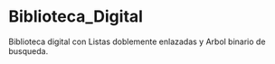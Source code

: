 # Biblioteca_Digital
Biblioteca digital con Listas doblemente enlazadas y Arbol binario de busqueda.
